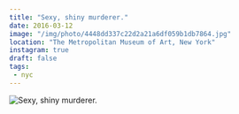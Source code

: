```yaml
---
title: "Sexy, shiny murderer."
date: 2016-03-12
image: "/img/photo/4448dd337c22d2a21a6df059b1db7864.jpg"
location: "The Metropolitan Museum of Art, New York"
instagram: true
draft: false
tags:
 - nyc
---
```


![Sexy, shiny murderer.](/img/photo/4448dd337c22d2a21a6df059b1db7864.jpg)
